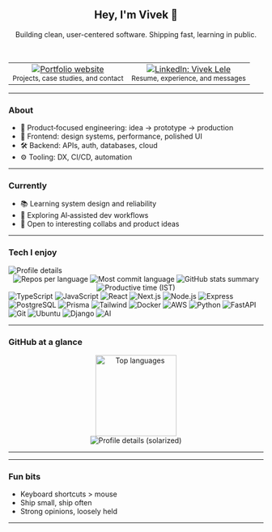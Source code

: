 <div align="center">

## Hey, I'm Vivek 👋

Building clean, user-centered software. Shipping fast, learning in public.

<br />

<table>
  <tr>
    <td align="center">
      <a href="https://viveklele.online/" target="_blank" title="Visit my portfolio">
        <img src="https://img.shields.io/badge/Portfolio-viveklele.online-0A0A0A?style=for-the-badge&logo=vercel&logoColor=white" alt="Portfolio website" />
      </a>
      <br/>
      <sub>Projects, case studies, and contact</sub>
    </td>
    <td align="center">
      <a href="https://www.linkedin.com/in/vivek-lele/" target="_blank" title="Connect on LinkedIn">
        <img src="https://img.shields.io/badge/LinkedIn-Vivek%20Lele-0A66C2?style=for-the-badge&logo=linkedin&logoColor=white" alt="LinkedIn: Vivek Lele" />
      </a>
      <br/>
      <sub>Resume, experience, and messages</sub>
    </td>
    <!-- <td align="center">
      <a href="https://x.com/your-handle" target="_blank" title="Follow on X (Twitter)">
        <img src="https://img.shields.io/badge/X-%40your_handle-000000?style=for-the-badge&logo=x&logoColor=white" alt="X / Twitter handle" />
      </a>
      <br/>
      <sub>Short updates and thoughts</sub>
    </td> -->
  </tr>
</table>

</div>

---

### About

- 🧭 Product‑focused engineering: idea → prototype → production
- 🎨 Frontend: design systems, performance, polished UI
- 🛠️ Backend: APIs, auth, databases, cloud
- ⚙️ Tooling: DX, CI/CD, automation

---

### Currently

- 📚 Learning system design and reliability
- 🧠 Exploring AI‑assisted dev workflows
- 🤝 Open to interesting collabs and product ideas

---

### Tech I enjoy

<div align="left">
<img src="https://github-profile-summary-cards.vercel.app/api/cards/profile-details?username=viveklele&theme=tokyo_night" alt="Profile details" />

<div align="center">
  <img src="https://github-profile-summary-cards.vercel.app/api/cards/repos-per-language?username=viveklele&theme=tokyo_night" alt="Repos per language" />
  <img src="https://github-profile-summary-cards.vercel.app/api/cards/most-commit-language?username=viveklele&theme=tokyo_night" alt="Most commit language" />
  <img src="https://github-profile-summary-cards.vercel.app/api/cards/stats?username=viveklele&theme=tokyo_night" alt="GitHub stats summary" />
  <img src="https://github-profile-summary-cards.vercel.app/api/cards/productive-time?username=viveklele&theme=tokyo_night&utcOffset=5.5" alt="Productive time (IST)" />
</div>
<!-- Replace/add as you like -->

<img src="https://img.shields.io/badge/TypeScript-3178C6?style=for-the-badge&logo=typescript&logoColor=white" alt="TypeScript" />
<img src="https://img.shields.io/badge/JavaScript-F7DF1E?style=for-the-badge&logo=javascript&logoColor=black" alt="JavaScript" />
<img src="https://img.shields.io/badge/React-20232A?style=for-the-badge&logo=react&logoColor=61DAFB" alt="React" />
<img src="https://img.shields.io/badge/Next.js-000000?style=for-the-badge&logo=nextdotjs&logoColor=white" alt="Next.js" />
<img src="https://img.shields.io/badge/Node.js-339933?style=for-the-badge&logo=nodedotjs&logoColor=white" alt="Node.js" />
<img src="https://img.shields.io/badge/Express-000000?style=for-the-badge&logo=express&logoColor=white" alt="Express" />
<img src="https://img.shields.io/badge/PostgreSQL-316192?style=for-the-badge&logo=postgresql&logoColor=white" alt="PostgreSQL" />
<img src="https://img.shields.io/badge/Prisma-2D3748?style=for-the-badge&logo=prisma&logoColor=white" alt="Prisma" />
<img src="https://img.shields.io/badge/Tailwind_CSS-38B2AC?style=for-the-badge&logo=tailwind-css&logoColor=white" alt="Tailwind" />
<img src="https://img.shields.io/badge/Docker-2496ED?style=for-the-badge&logo=docker&logoColor=white" alt="Docker" />
<img src="https://img.shields.io/badge/AWS-232F3E?style=for-the-badge&logo=amazon-aws&logoColor=FF9900" alt="AWS" />
<img src="https://img.shields.io/badge/Python-3776AB?style=for-the-badge&logo=python&logoColor=white" alt="Python" />
<img src="https://img.shields.io/badge/FastAPI-009688?style=for-the-badge&logo=fastapi&logoColor=white" alt="FastAPI" />
<img src="https://img.shields.io/badge/Git-F05032?style=for-the-badge&logo=git&logoColor=white" alt="Git" />
<img src="https://img.shields.io/badge/Ubuntu-E95420?style=for-the-badge&logo=ubuntu&logoColor=white" alt="Ubuntu" />
<img src="https://img.shields.io/badge/Django-092E20?style=for-the-badge&logo=django&logoColor=white" alt="Django" />
<img src="https://img.shields.io/badge/AI-6E56CF?style=for-the-badge&logoColor=white" alt="AI" />

</div>

---

### GitHub at a glance

<div align="center">

<!-- Stats cards are generated by public services. Feel free to adjust themes. -->

<img src="https://github-readme-stats.vercel.app/api/top-langs/?username=viveklele&layout=compact&theme=tokyonight&hide_border=true" alt="Top languages" height="160" />

<br />
<img src="https://github-profile-summary-cards.vercel.app/api/cards/profile-details?username=viveklele&theme=solarized_dark" alt="Profile details (solarized)" />

</div>

<div align="left">

</div>

---

---
### Fun bits

- Keyboard shortcuts > mouse
- Ship small, ship often
- Strong opinions, loosely held

---

